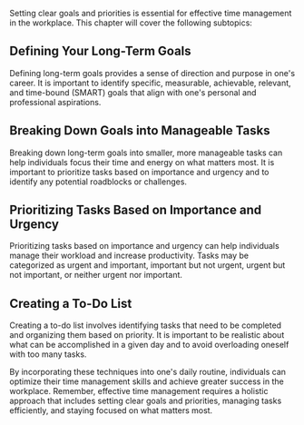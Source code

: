 
Setting clear goals and priorities is essential for effective time management in the workplace. This chapter will cover the following subtopics:

Defining Your Long-Term Goals
-----------------------------

Defining long-term goals provides a sense of direction and purpose in one's career. It is important to identify specific, measurable, achievable, relevant, and time-bound (SMART) goals that align with one's personal and professional aspirations.

Breaking Down Goals into Manageable Tasks
-----------------------------------------

Breaking down long-term goals into smaller, more manageable tasks can help individuals focus their time and energy on what matters most. It is important to prioritize tasks based on importance and urgency and to identify any potential roadblocks or challenges.

Prioritizing Tasks Based on Importance and Urgency
--------------------------------------------------

Prioritizing tasks based on importance and urgency can help individuals manage their workload and increase productivity. Tasks may be categorized as urgent and important, important but not urgent, urgent but not important, or neither urgent nor important.

Creating a To-Do List
---------------------

Creating a to-do list involves identifying tasks that need to be completed and organizing them based on priority. It is important to be realistic about what can be accomplished in a given day and to avoid overloading oneself with too many tasks.

By incorporating these techniques into one's daily routine, individuals can optimize their time management skills and achieve greater success in the workplace. Remember, effective time management requires a holistic approach that includes setting clear goals and priorities, managing tasks efficiently, and staying focused on what matters most.
